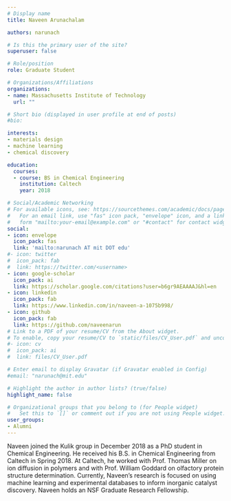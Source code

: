 ```yaml
---
# Display name
title: Naveen Arunachalam

authors: narunach

# Is this the primary user of the site?
superuser: false

# Role/position
role: Graduate Student

# Organizations/Affiliations
organizations:
- name: Massachusetts Institute of Technology
  url: ""

# Short bio (displayed in user profile at end of posts)
#bio: 

interests:
- materials design 
- machine learning
- chemical discovery

education:
  courses:
  - course: BS in Chemical Engineering 
    institution: Caltech
    year: 2018

# Social/Academic Networking
# For available icons, see: https://sourcethemes.com/academic/docs/page-builder/#icons
#   For an email link, use "fas" icon pack, "envelope" icon, and a link in the
#   form "mailto:your-email@example.com" or "#contact" for contact widget.
social:
- icon: envelope
  icon_pack: fas
  link: 'mailto:narunach AT mit DOT edu'
#- icon: twitter
#  icon_pack: fab
#  link: https://twitter.com/<username>
- icon: google-scholar
  icon_pack: ai
  link: https://scholar.google.com/citations?user=b6gr9AEAAAAJ&hl=en 
- icon: linkedin
  icon_pack: fab
  link: https://www.linkedin.com/in/naveen-a-1075b998/
- icon: github
  icon_pack: fab
  link: https://github.com/naveenarun
# Link to a PDF of your resume/CV from the About widget.
# To enable, copy your resume/CV to `static/files/CV_User.pdf` and uncomment the lines below.
#- icon: cv
#  icon_pack: ai
#  link: files/CV_User.pdf

# Enter email to display Gravatar (if Gravatar enabled in Config)
#email: "narunach@mit.edu"

# Highlight the author in author lists? (true/false)
highlight_name: false

# Organizational groups that you belong to (for People widget)
#   Set this to `[]` or comment out if you are not using People widget.
user_groups:
- Alumni
---
```

Naveen joined the Kulik group in December 2018 as a PhD student in Chemical Engineering. He received his B.S. in Chemical Engineering from Caltech in Spring 2018. At Caltech, he worked with Prof. Thomas Miller on ion diffusion in polymers and with Prof. William Goddard on olfactory protein structure determination. Currently, Naveen’s research is focused on using machine learning and experimental databases to inform inorganic catalyst discovery. Naveen holds an NSF Graduate Research Fellowship.
